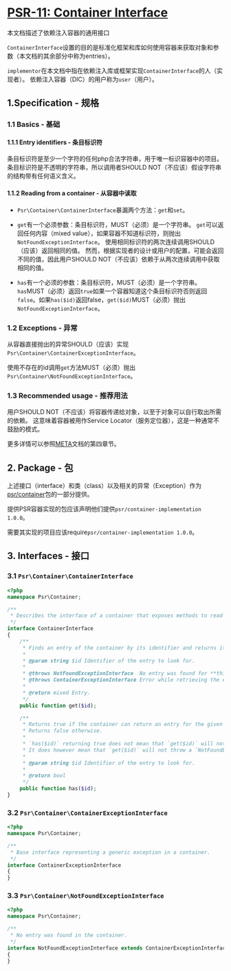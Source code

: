 # [PSR-11: Container Interface](https://www.php-fig.org/psr/psr-11/)

本文档描述了依赖注入容器的通用接口

``ContainerInterface``设置的目的是标准化框架和库如何使用容器来获取对象和参数（本文档的其余部分中称为entries）。

``implementor``在本文档中指在依赖注入库或框架实现``ContainerInterface``的人（实现者）。
依赖注入容器（DIC）的用户称为``user``（用户）。

## 1.Specification - 规格

### 1.1 Basics - 基础

#### 1.1.1 Entry identifiers - 条目标识符

条目标识符是至少一个字符的任何php合法字符串，用于唯一标识容器中的项目。
条目标识符是不透明的字符串，所以调用者SHOULD NOT（不应该）假设字符串的结构带有任何语义含义。

#### 1.1.2 Reading from a container - 从容器中读取

- ``Psr\Container\ContainerInterface``暴漏两个方法：``get``和``set``。

- ``get``有一个必须参数：条目标识符，MUST（必须）是一个字符串。
``get``可以返回任何内容（mixed value），如果容器不知道标识符，则抛出``NotFoundExceptionInterface``。
使用相同标识符的两次连续调用SHOULD（应该）返回相同的值。
然而，根据实现者的设计或用户的配置，可能会返回不同的值，因此用户SHOULD NOT（不应该）依赖于从两次连续调用中获取相同的值。
- ``has``有一个必须的参数：条目标识符，MUST（必须）是一个字符串。``has``MUST（必须）返回``true``如果一个容器知道这个条目标识符否则返回``false``。如果``has($id)``返回false，``get($id)``MUST（必须）抛出``NotFoundExceptionInterface``。

### 1.2 Exceptions - 异常

从容器直接抛出的异常SHOULD（应该）实现``Psr\Container\ContainerExceptionInterface``。

使用不存在的id调用``get``方法MUST（必须）抛出``Psr\Container\NotFoundExceptionInterface``。

### 1.3 Recommended usage - 推荐用法

用户SHOULD NOT（不应该）将容器传递给对象，以至于对象可以自行取出所需的依赖。
这意味着容器被用作Service Locator（服务定位器），这是一种通常不鼓励的模式。

更多详情可以参照[META](https://www.php-fig.org/psr/psr-11/meta/)文档的第四章节。

## 2. Package - 包

上述接口（interface）和类（class）以及相关的异常（Exception）作为[psr/container](https://packagist.org/packages/psr/container)包的一部分提供。

提供PSR容器实现的包应该声明他们提供``psr/container-implementation 1.0.0``。

需要其实现的项目应该require``psr/container-implementation 1.0.0``。

## 3. Interfaces - 接口

### 3.1 ``Psr\Container\ContainerInterface``

```php
<?php
namespace Psr\Container;

/**
 * Describes the interface of a container that exposes methods to read its entries.
 */
interface ContainerInterface
{
    /**
     * Finds an entry of the container by its identifier and returns it.
     *
     * @param string $id Identifier of the entry to look for.
     *
     * @throws NotFoundExceptionInterface  No entry was found for **this** identifier.
     * @throws ContainerExceptionInterface Error while retrieving the entry.
     *
     * @return mixed Entry.
     */
    public function get($id);

    /**
     * Returns true if the container can return an entry for the given identifier.
     * Returns false otherwise.
     *
     * `has($id)` returning true does not mean that `get($id)` will not throw an exception.
     * It does however mean that `get($id)` will not throw a `NotFoundExceptionInterface`.
     *
     * @param string $id Identifier of the entry to look for.
     *
     * @return bool
     */
    public function has($id);
}
```

### 3.2 ``Psr\Container\ContainerExceptionInterface``

```php
<?php
namespace Psr\Container;

/**
 * Base interface representing a generic exception in a container.
 */
interface ContainerExceptionInterface
{
}
```

### 3.3 ``Psr\Container\NotFoundExceptionInterface``

```php
<?php
namespace Psr\Container;

/**
 * No entry was found in the container.
 */
interface NotFoundExceptionInterface extends ContainerExceptionInterface
{
}
```